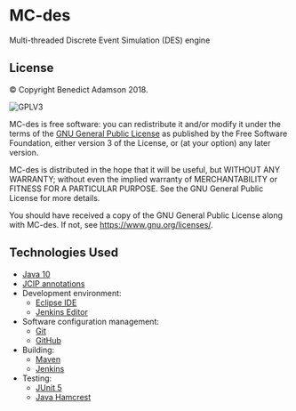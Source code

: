 # MC-des
Multi-threaded Discrete Event Simulation (DES) engine

## License

© Copyright Benedict Adamson 2018.
 
![GPLV3](https://www.gnu.org/graphics/gplv3-with-text-136x68.png)

MC-des is free software: you can redistribute it and/or modify
it under the terms of the
[GNU General Public License](https://www.gnu.org/licenses/gpl.html)
as published by the Free Software Foundation, either version 3 of the License, or
(at your option) any later version.

MC-des is distributed in the hope that it will be useful,
but WITHOUT ANY WARRANTY; without even the implied warranty of
MERCHANTABILITY or FITNESS FOR A PARTICULAR PURPOSE.  See the
GNU General Public License for more details.

You should have received a copy of the GNU General Public License
along with MC-des.  If not, see <https://www.gnu.org/licenses/>.


## Technologies Used

* [Java 10](https://docs.oracle.com/javase/10/)
* [JCIP annotations](http://jcip.net/annotations/doc/net/jcip/annotations/package-summary.html)
* Development environment:
    * [Eclipse IDE](https://www.eclipse.org/ide/)
    * [Jenkins Editor](https://github.com/de-jcup/eclipse-jenkins-editor)
* Software configuration management:
     * [Git](https://git-scm.com/)
     * [GitHub](https://github.com)
* Building:
    * [Maven](https://maven.apache.org/)
    * [Jenkins](https://jenkins.io/)
* Testing:
    * [JUnit 5](https://junit.org/junit5/)
    * [Java Hamcrest](http://hamcrest.org/JavaHamcrest/)
